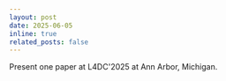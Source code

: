 ```yaml
---
layout: post
date: 2025-06-05
inline: true
related_posts: false
---
```


Present one paper at L4DC'2025 at Ann Arbor, Michigan. 

